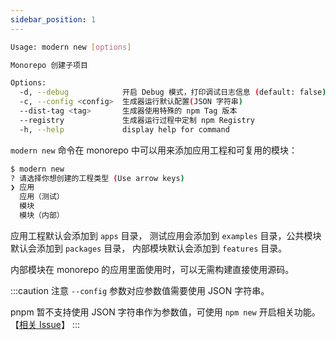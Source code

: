 ```yaml
---
sidebar_position: 1
---
```


```bash
Usage: modern new [options]

Monorepo 创建子项目

Options:
  -d, --debug            开启 Debug 模式，打印调试日志信息 (default: false)
  -c, --config <config>  生成器运行默认配置(JSON 字符串)
  --dist-tag <tag>       生成器使用特殊的 npm Tag 版本
  --registry             生成器运行过程中定制 npm Registry
  -h, --help             display help for command
```

`modern new` 命令在 monorepo 中可以用来添加应用工程和可复用的模块：

```bash
$ modern new
? 请选择你想创建的工程类型 (Use arrow keys)
❯ 应用
  应用（测试）
  模块
  模块（内部）
```

应用工程默认会添加到 `apps` 目录， 测试应用会添加到 `examples` 目录，公共模块默认会添加到 `packages` 目录， 内部模块默认会添加到 `features` 目录。

内部模块在 monorepo 的应用里面使用时，可以无需构建直接使用源码。

:::caution 注意
`--config` 参数对应参数值需要使用 JSON 字符串。

pnpm 暂不支持使用 JSON 字符串作为参数值，可使用 `npm new` 开启相关功能。【[相关 Issue](https://github.com/pnpm/pnpm/issues/3876)】
:::
